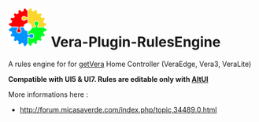 # ![rulesengine](media/rulesengine_logo.png) Vera-Plugin-RulesEngine

A rules engine for for [getVera](http://getvera.com/) Home Controller (VeraEdge, Vera3, VeraLite)

**Compatible with UI5 & UI7. Rules are editable only with [AltUI](http://forum.micasaverde.com/index.php/board,78.0.html)**

More informations here :
- http://forum.micasaverde.com/index.php/topic,34489.0.html
